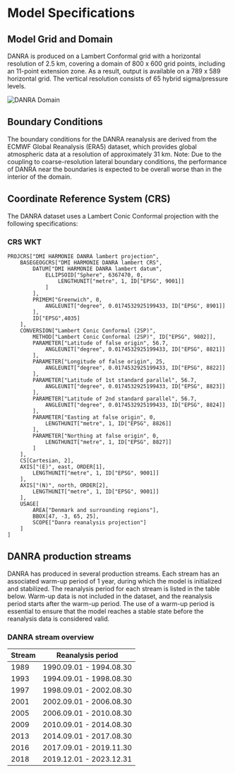 # Model Specifications
## Model Grid and Domain
DANRA is produced on a Lambert Conformal grid with a horizontal resolution of 2.5 km, covering a domain of 800 x 600 grid points, including an 11-point extension zone. As a result, output is available on a 789 x 589 horizontal grid. The vertical resolution consists of 65 hybrid sigma/pressure levels.

![DANRA Domain](DANRAdomain.png)

## Boundary Conditions
The boundary conditions for the DANRA reanalysis are derived from the ECMWF Global Reanalysis (ERA5) dataset, which provides global atmospheric data at a resolution of approximately 31 km. Note: Due to the coupling to coarse-resolution lateral boundary conditions, the performance of DANRA near the boundaries is expected to be overall worse than in the interior of the domain.

## Coordinate Reference System (CRS)
The DANRA dataset uses a Lambert Conic Conformal projection with the following specifications:

### CRS WKT
```wkt
PROJCRS["DMI HARMONIE DANRA lambert projection",
    BASEGEOGCRS["DMI HARMONIE DANRA lambert CRS",
        DATUM["DMI HARMONIE DANRA lambert datum",
            ELLIPSOID["Sphere", 6367470, 0,
                LENGTHUNIT["metre", 1, ID["EPSG", 9001]]
            ]
        ],
        PRIMEM["Greenwich", 0,
            ANGLEUNIT["degree", 0.0174532925199433, ID["EPSG", 8901]]
        ],
        ID["EPSG",4035]
    ],
    CONVERSION["Lambert Conic Conformal (2SP)",
        METHOD["Lambert Conic Conformal (2SP)", ID["EPSG", 9802]],
        PARAMETER["Latitude of false origin", 56.7,
            ANGLEUNIT["degree", 0.0174532925199433, ID["EPSG", 8821]]
        ],
        PARAMETER["Longitude of false origin", 25,
            ANGLEUNIT["degree", 0.0174532925199433, ID["EPSG", 8822]]
        ],
        PARAMETER["Latitude of 1st standard parallel", 56.7,
            ANGLEUNIT["degree", 0.0174532925199433, ID["EPSG", 8823]]
        ],
        PARAMETER["Latitude of 2nd standard parallel", 56.7,
            ANGLEUNIT["degree", 0.0174532925199433, ID["EPSG", 8824]]
        ],
        PARAMETER["Easting at false origin", 0,
            LENGTHUNIT["metre", 1, ID["EPSG", 8826]]
        ],
        PARAMETER["Northing at false origin", 0,
            LENGTHUNIT["metre", 1, ID["EPSG", 8827]]
        ]
    ],
    CS[Cartesian, 2],
    AXIS["(E)", east, ORDER[1],
        LENGTHUNIT["metre", 1, ID["EPSG", 9001]]
    ],
    AXIS["(N)", north, ORDER[2],
        LENGTHUNIT["metre", 1, ID["EPSG", 9001]]
    ],
    USAGE[
        AREA["Denmark and surrounding regions"],
        BBOX[47, -3, 65, 25],
        SCOPE["Danra reanalysis projection"]
    ]
]
```

## DANRA production streams
DANRA has produced in several production streams. Each stream has an associated warm-up period of 1 year, during which the model is initialized and stabilized. The reanalysis period for each stream is listed in the table below. Warm-up data is not included in the dataset, and the reanalysis period starts after the warm-up period. The use of a warm-up period is essential to ensure that the model reaches a stable state before the reanalysis data is considered valid.

### DANRA stream overview
| Stream | Reanalysis period |
|-----------|-------------|
| 1989 | 1990.09.01 - 1994.08.30 |
| 1993 | 1994.09.01 - 1998.08.30 |
| 1997 | 1998.09.01 - 2002.08.30 |
| 2001 | 2002.09.01 - 2006.08.30 |
| 2005 | 2006.09.01 - 2010.08.30 |
| 2009 | 2010.09.01 - 2014.08.30 |
| 2013 | 2014.09.01 - 2017.08.30 |
| 2016 | 2017.09.01 - 2019.11.30 |
| 2018 | 2019.12.01 - 2023.12.31 |